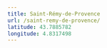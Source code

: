 ```yaml
---
title: Saint-Rémy-de-Provence
url: /saint-remy-de-provence/
latitude: 43.7885782
longitude: 4.8317498
---
```

